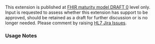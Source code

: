 <p class="request-for-feedback">This extension is published at <a href="generalguidance.html#maturity-levels">FHIR maturity model DRAFT 0</a> level only.  Input is requested to assess whether this extension has support to be approved, should be retained as a draft for further discussion or is no longer needed.  Please comment by raising <a href="https://jira.hl7.org/projects/FHIR/issues">HL7 Jira Issues</a>.</p>

### Usage Notes